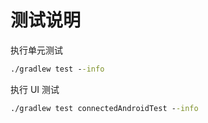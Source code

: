 # 测试说明

执行单元测试

```cmd
./gradlew test --info
```

执行 UI 测试

```cmd
./gradlew test connectedAndroidTest --info
```